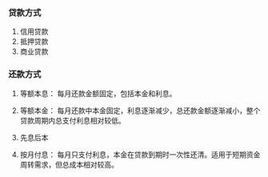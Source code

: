 ### 贷款方式
1. 信用贷款
2. 抵押贷款
3. 商业贷款

### 还款方式
1. 等额本息： 每月还款金额固定，包括本金和利息。

2. 等额本金： 每月还款中本金固定，利息逐渐减少，总还款金额逐渐减小，整个贷款周期内总支付利息相对较低。

3. 先息后本

4. 按月付息： 每月只支付利息，本金在贷款到期时一次性还清。适用于短期资金周转需求，但总成本相对较高。